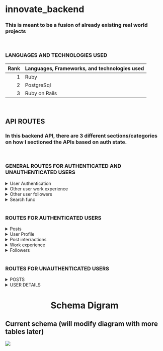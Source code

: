 # innovate_backend

### This is meant to be a fusion of already existing real world projects

<br/>

### LANGUAGES AND TECHNOLOGIES USED

| Rank | Languages, Frameworks, and technologies used |
|-----:|---------------|
|     1|           Ruby|
|     2|     PostgreSql|
|     3|  Ruby on Rails|

<br/>

## API ROUTES
### In this backend API, there are 3 different sections/categories on how I sectioned the APIs based on auth state.
<br/>

<!---- Routes for authenticated and unauthenticated users ---->
### GENERAL ROUTES FOR AUTHENTICATED AND UNAUTHENTICATED USERS

<details>
    <summary>
        User Authentication
    </summary>

    a. api/v1/authentication [POST Method]
    {
      user: {
        username: string,
        password: string,
        email: string,
        name: string
      }
    }

    b. api/v1/authentication/login [POST Method]
    {
      password: string,
      email: string,
    }

</details>

<details>
    <summary>
        Other user work experience
    </summary>

    user/:id/experience [GET Method]
</details>

<details>
    <summary>
        Other user followers
    </summary>

    user/:id/followers [GET Method]
</details>

<details>
    <summary>
        Search func
    </summary>

    search?query [GET Method]
</details>

<br/>

<!---- Routes for authenticated users ---->
### ROUTES FOR AUTHENTICATED USERS

<details>
    <summary>
    Posts
    </summary>

    ALL POSTS: /api/v1/auth/posts [GET Method]
    CREATE POST: /api/v1/auth/posts [POST Method]
    ONE POST: /api/v1/auth/posts/:id [GET Method]
    DELETE POST: /api/v1/auth/posts/:id [DESTROY Method]
</details>

<details>
    <summary>
    User Profile
    </summary>

    Update Profile: /api/v1/auth/user/update_profile [PUT Method]
    CURRENT USER PROFILE: /api/v1/auth/user/profile [GET Method]
    OTHR USER PROFILE: /api/v1/auth/users_details/:id [GET Method]
</details>

<details>
    <summary>
    Post interractions
    </summary>

    POST LIKE AND UNLIKE: /api/v1/auth/post/:id/like [POST Method]
    POST CREATE COMMENT: /api/v1/auth/post_comments [POST Method]
    POST DELETE COMMENT: /api/v1/auth/post_comments/:id [DELETE Method]
    POST SHOW ALL COMMENTS: /api/v1/auth/post_comments [GET Method]
</details>

<details>
    <summary>
    Work experience
    </summary>

    CURRENT USER WORK EXPERIENCE: /api/v1/auth/user/:id/experience [GET Method]
    ADD WORK EXPERIENCE: /api/v1/auth/user/experience [POST Method]
    UPDATE WORK EXPERIENCE: /api/v1/auth/user/experience/:id [PUT Method]
</details>

<details>
    <summary>
    Followers
    </summary>

    FOLLOW AND UNFOLLOW USER: /api/v1/auth/follows [POST Method]
    CURRENT USER FOLLOWERS: /api/v1/auth/follows [GET Method]
</details>

<br/>

### ROUTES FOR UNAUTHENTICATED USERS

<details>
    <summary>
        POSTS
    </summary>

    ALL POSTS: /api/v1/unauth/posts [GET Method]
    ONE POST: /api/v1/unauth/posts/:id [GET Method]
    USER POSTS: /api/v1/unauth/user/:id/posts [GET Method]
</details>

<details>
    <summary>
        USER DETAILS
    </summary>

    USER DETAILS: /api/v1/unauth/users_details/:id [GET Method]
</details>

<h1 align="center">Schema Digram</h1>
<!-- ## Schema Diagram -->

## Current schema (will modify diagram with more tables later)
<img src="https://github.com/kennyegun24/innovate_backend/assets/109461921/10a3d492-836f-4098-8153-51a8542b4902"/>
